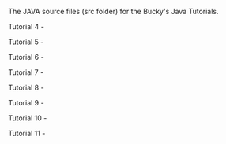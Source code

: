 The JAVA source files (src folder) for the Bucky's Java Tutorials.

Tutorial 4  - 

Tutorial 5  - 

Tutorial 6  - 

Tutorial 7  - 

Tutorial 8  - 

Tutorial 9  - 

Tutorial 10 - 

Tutorial 11 - 

